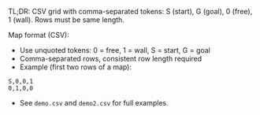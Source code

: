TL;DR: CSV grid with comma-separated tokens: S (start), G (goal), 0 (free), 1 (wall). Rows must be same length.

Map format (CSV):
- Use unquoted tokens: 0 = free, 1 = wall, S = start, G = goal
- Comma-separated rows, consistent row length required
- Example (first two rows of a map):

```
S,0,0,1
0,1,0,0
```

- See `demo.csv` and `demo2.csv` for full examples.

